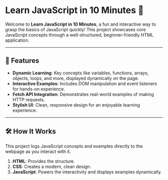 # Learn JavaScript in 10 Minutes 🚀

Welcome to **Learn JavaScript in 10 Minutes**, a fun and interactive way to grasp the basics of JavaScript quickly! This project showcases core JavaScript concepts through a well-structured, beginner-friendly HTML application.

---

## 🌟 Features

- **Dynamic Learning**: Key concepts like variables, functions, arrays, objects, loops, and more, displayed dynamically on the page.
- **Interactive Examples**: Includes DOM manipulation and event listeners for hands-on experience.
- **Fetch API Integration**: Demonstrates real-world examples of making HTTP requests.
- **Stylish UI**: Clean, responsive design for an enjoyable learning experience.

---

## 🛠️ How It Works

This project logs JavaScript concepts and examples directly to the webpage as you interact with it.

1. **HTML**: Provides the structure.
2. **CSS**: Creates a modern, clean design.
3. **JavaScript**: Powers the interactivity and displays examples dynamically.
